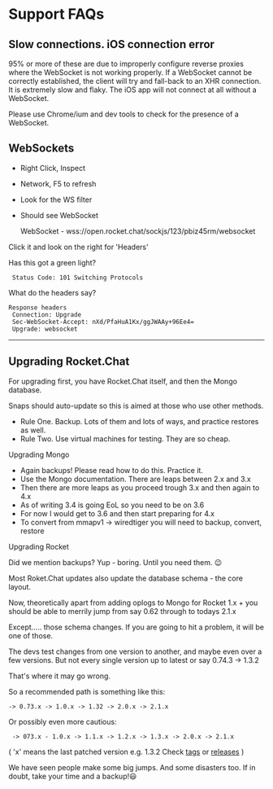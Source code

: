 # Support FAQs

## **Slow connections. iOS connection error**

95% or more of these are due to improperly configure reverse proxies where the WebSocket is not working properly. If a WebSocket cannot be correctly established, the client will try and fall-back to an XHR connection. It is extremely slow and flaky. The iOS app will not connect at all without a WebSocket.

Please use Chrome/ium and dev tools to check for the presence of a WebSocket.

## **WebSockets**

* Right Click, Inspect
* Network, F5 to refresh
* Look for the WS filter
*   Should see WebSocket

    WebSocket - wss://open.rocket.chat/sockjs/123/pbiz45rm/websocket

Click it and look on the right for 'Headers'

Has this got a green light?

```
 Status Code: 101 Switching Protocols
```

What do the headers say?

```
Response headers
 Connection: Upgrade
 Sec-WebSocket-Accept: nXd/PfaHuA1Kx/ggJWAAy+96Ee4=
 Upgrade: websocket
```

***

## **Upgrading Rocket.Chat**

For upgrading first, you have Rocket.Chat itself, and then the Mongo database.

Snaps should auto-update so this is aimed at those who use other methods.

* Rule One. Backup. Lots of them and lots of ways, and practice restores as well.
* Rule Two. Use virtual machines for testing. They are so cheap.

Upgrading Mongo

* Again backups! Please read how to do this. Practice it.
* Use the Mongo documentation. There are leaps between 2.x and 3.x
* Then there are more leaps as you proceed trough 3.x and then again to 4.x
* As of writing 3.4 is going EoL so you need to be on 3.6
* For now I would get to 3.6 and then start preparing for 4.x
* To convert from mmapv1 -> wiredtiger you will need to backup, convert, restore

Upgrading Rocket

Did we mention backups? Yup - boring. Until you need them. 😉

Most Roket.Chat updates also update the database schema - the core layout.

Now, theoretically apart from adding oplogs to Mongo for Rocket 1.x + you should be able to merrily jump from say 0.62 through to todays 2.1.x

Except..... those schema changes. If you are going to hit a problem, it will be one of those.

The devs test changes from one version to another, and maybe even over a few versions. But not every single version up to latest or say 0.74.3 -> 1.3.2

That's where it may go wrong.

So a recommended path is something like this:

```
-> 0.73.x -> 1.0.x -> 1.32 -> 2.0.x -> 2.1.x
```

Or possibly even more cautious:

```
 -> 073.x - 1.0.x -> 1.1.x -> 1.2.x -> 1.3.x -> 2.0.x -> 2.1.x
```

( 'x' means the last patched version e.g. 1.3.2 Check [tags](https://github.com/RocketChat/Rocket.Chat/tags) or [releases](https://github.com/RocketChat/Rocket.Chat/releases) )

We have seen people make some big jumps. And some disasters too. If in doubt, take your time and a backup!😃
